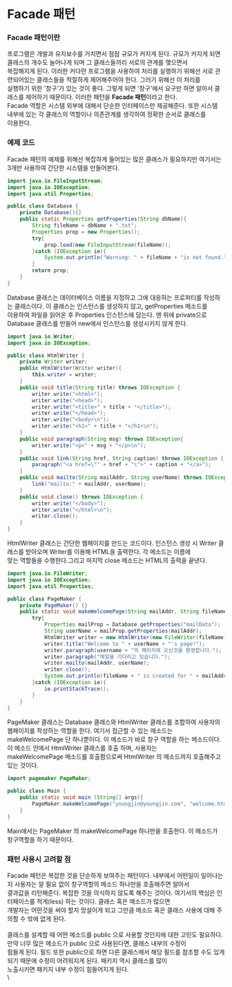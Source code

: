 # Facade 패턴

### Facade 패턴이란
프로그램은 개발과 유지보수를 거치면서 점점 규모가 커지게 된다. 규모가 커지게 되면 클래스의 개수도 늘어나게 되며 그 클래스들끼리 서로의 관계를 맺으면서\
복잡해지게 된다. 이러한 커다란 프로그램을 사용하여 처리를 실행하기 위해선 서로 관련되어있는 클래스들을 적절하게 제어해주어야 한다. 그러기 위해선 이 처리를\
실행하기 위한 '창구'가 있는 것이 좋다. 그렇게 되면 '창구'에서 요구만 하면 알아서 클래스를 제어하기 때문이다. 이러한 패턴을 **Facade 패턴**이라고 한다.\
Facade 역할은 시스템 외부에 대해서 단순한 인터페이스만 제공해준다. 또한 시스템 내부에 있는 각 클래스의 역할이나 의존관계를 생각하여 정확한 순서로 클래스를\
이용한다.

### 예제 코드
Facade 패턴의 예제를 위해선 복잡하게 들어있는 많은 클래스가 필요하지만 여기서는 3개만 사용하여 간단한 시스템을 만들어본다.
```java
import java.io.FileInputStream;
import java.io.IOException;
import java.util.Properties;

public class Database {
    private Database(){}
    public static Properties getProperties(String dbName){
        String fileName = dbName + ".txt";
        Properties prop = new Properties();
        try{
            prop.load(new FileInputStream(fileName));
        }catch (IOException ie){
            System.out.println("Warning: " + fileName + "is not found.");
        }
        return prop;
    }
}
```
Database 클래스는 데이터베이스 이름을 지정하고 그에 대응하는 프로퍼티를 작성하는 클래스이다. 이 클래스는 인스턴스를 생성하지 않고, getProperties 메소드를\
이용하여 파일을 읽어온 후 Properties 인스턴스에 담는다. 맨 위에 private으로 Database 클래스를 만들어 new에서 인스턴스를 생성시키지 않게 한다.

```java
import java.io.Writer;
import java.io.IOException;

public class HtmlWriter {
    private Writer writer;
    public HtmlWriter(Writer writer){
        this.writer = writer;
    }
    public void title(String title) throws IOException {
        writer.write("<html>");
        writer.write("<head>");
        writer.write("<title>" + title + "</title>");
        writer.write("</head>");
        writer.write("<body>\n");
        writer.write("<h1>" + title + "</h1>\n");
    }
    public void paragraph(String msg) throws IOException{
        writer.write("<p>" + msg + "</p>\n");
    }
    public void link(String href, String caption) throws IOException {
        paragraph("<a href=\"" + href + "\">" + caption + "</a>");
    }
    public void mailto(String mailAddr, String userName) throws IOException {
        link("mailto:" + mailAddr, userName);
    }
    public void close() throws IOException {
        writer.write("</body>");
        writer.write("</html>\n");
        writer.close();
    }
}
```
HtmlWriter 클래스는 간단한 웹페이지를 만드는 코드이다. 인스턴스 생성 시 Writer 클래스를 받아오며 Writer를 이용해 HTML을 출력한다. 각 메소드는 이름에\
맞는 역할들을 수행한다.그리고 마지막 close 메소드는 HTML의 출력을 끝낸다.

```java
import java.io.FileWriter;
import java.io.IOException;
import java.util.Properties;

public class PageMaker {
    private PageMaker() {}
    public static void makeWelcomePage(String mailAddr, String fileName){
        try{
            Properties mailProp = Database.getProperties("mailData");
            String userName = mailProp.getProperties(mailAddr);
            HtmlWriter writer = new HtmlWriter(new FileWriter(fileName));
            writer.title("Welcome to " + userName + "'s page!");
            writer.paragraph(username + "의 페이지에 오신것을 환영합니다.");
            writer.paragraph("메일을 기다리고 있습니다.");
            writer.mailto(mailAddr, userName);
            writer.close();
            System.out.println(fileName + " is created for " + mailAddr + " (" + userName + ")");
        }catch (IOException ie){
            ie.printStackTrace();
        }
    }
}
```
PageMaker 클래스는 Database 클래스와 HtmlWriter 클래스를 조합하여 사용자의 웹페이지를 작성하는 역할을 한다. 여기서 접근할 수 있는 메소드는\
makeWelcomePage 단 하나뿐이다. 이 메소드가 바로 창구 역할을 하는 메소드이다. 이 메소드 안에서 HtmlWriter 클래스를 호출 하며, 사용자는 \
makeWelcomePage 메소드를 호출함으로써 HtmlWriter 의 메소드까지 호출해주고 있는 것이다.

```java
import pagemaker.PageMaker;

public class Main {
    public static void main (String[] args){
        PageMaker.makeWelcomePage("youngjin@youngjin.com", "welcome.html");
    }
}
```
Main에서는 PageMaker 의 makeWelcomePage 하나만을 호출한다. 이 메소드가 창구역할을 하기 때문이다.

### 패턴 사용시 고려할 점
Facade 패턴은 복잡한 것을 단순하게 보여주는 패턴이다. 내부에서 어떤일이 일어나는지 사용자는 알 필요 없이 창구역할의 메소드 하나만을 호출해주면 알아서\
결과값을 리턴해준다. 복잡한 것을 의식하지 않도록 해주는 것이다. 여기서의 핵심은 인터페이스를 적게(less) 하는 것이다. 클래스 혹은 메소드가 많으면\
개발자는 어떤것을 써야 할지 망설이게 되고 그만큼 메소드 혹은 클래스 사용에 대해 주의할 수 밖에 없게 된다. \
\
클래스를 설계할 때 어떤 메소드를 public 으로 사용할 것인지에 대한 고민도 필요하다. 만약 너무 많은 메소드가 public 으로 사용된다면, 클래스 내부의 수정이\
힘들게 된다. 필드 또한 public으로 하면 다른 클래스에서 해당 필드를 참조할 수도 있게 되기 때문에 수정이 어려워지게 된다. 패키지 역시 클래스를 많이\
노출시키면 패키지 내부 수정이 힘들어지게 된다.\
\

